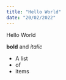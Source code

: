 ```yaml
---
title: "Hello World"
date: "20/02/2022"
---
```


Hello World

**bold** and _italic_

- A list
- of 
- items
